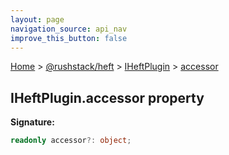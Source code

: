 ```yaml
---
layout: page
navigation_source: api_nav
improve_this_button: false
---
```



[Home](./index.md) &gt; [@rushstack/heft](./heft.md) &gt; [IHeftPlugin](./heft.iheftplugin.md) &gt; [accessor](./heft.iheftplugin.accessor.md)

## IHeftPlugin.accessor property

<b>Signature:</b>

```typescript
readonly accessor?: object;
```
